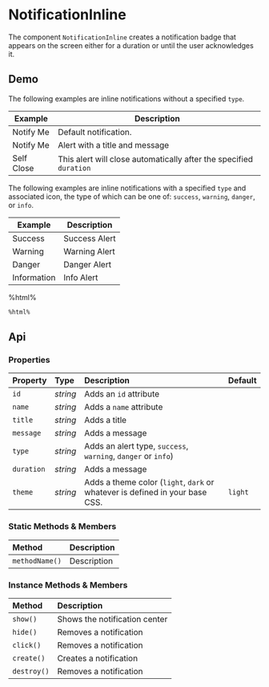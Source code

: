 # NotificationInline
The component `NotificationInline` creates a notification badge that appears on the screen either for a duration or until the user acknowledges it.

## Demo

The following examples are inline notifications without a specified `type`.

<table class="example">
  <thead>
    <tr>
      <th>Example</th>
      <th>Description</th>
    </tr>
  </thead>
  <tbody>
    <tr>
      <td>
        <input-button
          id="notification-inline-button-1"
          value="notify">
          Notify Me
        </input-button>
      </td>
      <td>Default notification.</td>
    </tr>
    <tr>
      <td>
        <input-button
          id="notification-inline-button-6"
          value="notify">
          Notify Me
        </input-button>
      </td>
      <td>Alert with a title and message</td>
    </tr>
    <tr>
      <td>
        <input-button
          id="notification-inline-button-7"
          value="self-close">
          Self Close
        </input-button>
      </td>
      <td>This alert will close automatically after the specified <code>duration</code></td>
    </tr>
  </tbody>
</table>

<notification-inline id="notification-inline-example-1">
</notification-inline>

<notification-inline id="notification-inline-example-6">
</notification-inline>

<notification-inline id="notification-inline-example-7">
</notification-inline>

The following examples are inline notifications with a specified `type` and associated icon, the type of which can be one of: `success`, `warning`, `danger`, or `info`.

<table class="example">
  <thead>
    <tr>
      <th>Example</th>
      <th>Description</th>
    </tr>
  </thead>
  <tbody>
    <tr>
      <td>
        <input-button
          id="notification-inline-button-2"
          value="success">
          Success
        </input-button>
      </td>
      <td>Success Alert</td>
    </tr>
    <tr>
      <td>
        <input-button
          id="notification-inline-button-3"
          value="warning">
          Warning
        </input-button>
      </td>
      <td>Warning Alert</td>
    </tr>
    <tr>
      <td>
        <input-button
          id="notification-inline-button-4"
          value="danger">
          Danger
        </input-button>
      </td>
      <td>Danger Alert</td>
    </tr>
    <tr>
      <td>
        <input-button
          id="notification-inline-button-5"
          value="information">
          Information
        </input-button>
      </td>
      <td>Info Alert</td>
    </tr>
  </tbody>
</table>

%html%

```html
%html%
```

## Api

### Properties

| Property | Type | Description | Default |
| :--- | :--- | :--- | :--- |
| `id` | *string* | Adds an `id` attribute |  |
| `name` | *string* | Adds a `name` attribute |  |
| `title` | *string* | Adds a title |  |
| `message` | *string* | Adds a message |  |
| `type` | *string* | Adds an alert type, `success`, `warning`, `danger` or `info`) |  |
| `duration` | *string* | Adds a message |  |
| `theme` | *string* | Adds a theme color (`light`, `dark` or whatever is defined in your base CSS. | `light` |

### Static Methods & Members

| Method | Description |
| :--- | :--- |
| `methodName()` | Description |

### Instance Methods & Members

| Method | Description |
| :--- | :--- |
| `show()` | Shows the notification center |
| `hide()` | Removes a notification |
| `click()` | Removes a notification |
| `create()` | Creates a notification |
| `destroy()` | Removes a notification |
